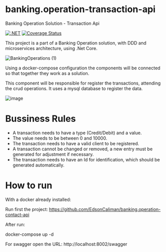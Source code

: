 # banking.operation-transaction-api

Banking Operation Solution - Transaction Api

[![.NET](https://github.com/EdsonCaliman/banking.operation-transaction-api/actions/workflows/dotnet.yml/badge.svg?branch=main)](https://github.com/EdsonCaliman/banking.operation-transaction-api/actions/workflows/dotnet.yml)
[![Coverage Status](https://coveralls.io/repos/github/EdsonCaliman/banking.operation-transaction-api/badge.svg?branch=main)](https://coveralls.io/github/EdsonCaliman/banking.operation-transaction-api?branch=main)

This project is a part of a Banking Operation solution, with DDD and microservices architecture, using .Net Core.

![BankingOperations (1)](https://user-images.githubusercontent.com/19686147/133843637-85277ee1-9748-4456-befa-4b2265e3ebec.jpg)

Using a docker-compose configuration the components will be connected so that together they work as a solution.

This component will be responsible for register the transactions, attending the crud operations. It uses a mysql database to register the data.

![image](https://user-images.githubusercontent.com/19686147/134355746-75f9fdd6-2dc8-4130-8280-d314b66686c9.png)

# Bussiness Rules

 - A transaction needs to have a type (Credit/Debit) and a value.
 - The value needs to be between 0 and 10000.
 - The transaction needs to have a valid client to be registered.
 - A transaction cannot be changed or removed, a new entry must be generated for adjustment if necessary.
 - The transaction needs to have an Id for identification, which should be generated automatically.

# How to run

With a docker already installed:

Run first the project: https://github.com/EdsonCaliman/banking.operation-contact-api

After run:

docker-compose up -d

For swagger open the URL: http://localhost:8002/swagger
